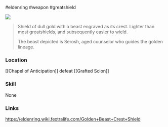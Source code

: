 #eldenring #weapon #greatshield 

![](https://eldenring.wiki.fextralife.com/file/Elden-Ring/golden_beast_crest_shield_elden_ring_wiki_guide_200px.png)

> Shield of dull gold with a beast engraved as its crest. Lighter than
> most greatshields, and subsequently easier to wield.
> 
> The beast depicted is Serosh, aged counselor who guides the
> golden lineage.
### Location
[[Chapel of Anticipation]] defeat [[Grafted Scion]]
### Skill
None
### Links
https://eldenring.wiki.fextralife.com/Golden+Beast+Crest+Shield